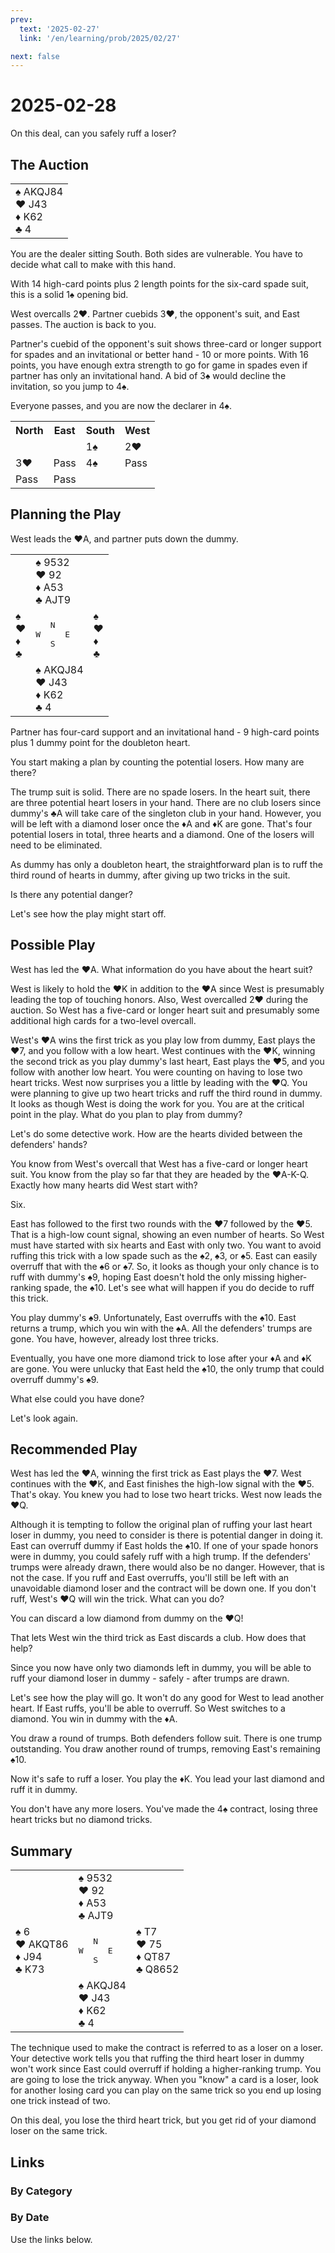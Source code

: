 ```yaml
---
prev:
  text: '2025-02-27'
  link: '/en/learning/prob/2025/02/27'

next: false
---
```


# 2025-02-28

On this deal, can you safely ruff a loser?

<Badge type="warning" text="Play"/>

## The Auction

<table class="hand">
	<tr>
		<td>♠ AKQJ84<br>♥ J43<br>♦ K62<br>♣ 4</td>
	</tr>
</table>

You are the dealer sitting South. Both sides are vulnerable. You have to decide what call to make with this hand.

With 14 high-card points plus 2 length points for the six-card spade suit, this is a solid 1♠ opening bid.

West overcalls 2♥. Partner cuebids 3♥, the opponent's suit, and East passes. The auction is back to you.

Partner's cuebid of the opponent's suit shows three-card or longer support for spades and an invitational or better hand - 10 or more points. With 16 points, you have enough extra strength to go for game in spades even if partner has only an invitational hand. A bid of 3♠ would decline the invitation, so you jump to 4♠.

Everyone passes, and you are now the declarer in 4♠.

<table class="auction">
	<tr>
		<th>North</th>
		<th>East</th>
		<th>South</th>
		<th>West</th>
	</tr>
	<tr>
		<td></td>
		<td></td>
		<td>1♠</td>
		<td>2♥</td>
	</tr>
	<tr>
		<td>3♥</td>
		<td>Pass</td>
		<td>4♠</td>
		<td>Pass</td>
	</tr>
	<tr>
		<td>Pass</td>
		<td>Pass</td>
		<td></td>
		<td></td>
	</tr>
</table>

## Planning the Play

West leads the ♥A, and partner puts down the dummy.

<table class="deal">
	<tr>
		<td></td>
		<td>♠ 9532<br>♥ 92<br>♦ A53<br>♣ AJT9</td>
		<td></td>
	</tr>
	<tr>
		<td>♠ <br>♥ <br>♦ <br>♣ </td>
		<td><pre>   N<br>W     E<br>   S</pre></td>
		<td>♠ <br>♥ <br>♦ <br>♣ </td>
	</tr>
	<tr>
		<td></td>
		<td>♠ AKQJ84<br>♥ J43<br>♦ K62<br>♣ 4</td>
		<td></td>
	</tr>
</table>

Partner has four-card support and an invitational hand - 9 high-card points plus 1 dummy point for the doubleton heart.

You start making a plan by counting the potential losers. How many are there?

The trump suit is solid. There are no spade losers. In the heart suit, there are three potential heart losers in your hand. There are no club losers since dummy's ♣A will take care of the singleton club in your hand. However, you will be left with a diamond loser once the ♦A and ♦K are gone. That's four potential losers in total, three hearts and a diamond. One of the losers will need to be eliminated.

As dummy has only a doubleton heart, the straightforward plan is to ruff the third round of hearts in dummy, after giving up two tricks in the suit.

Is there any potential danger?

Let's see how the play might start off.

## Possible Play

West has led the ♥A. What information do you have about the heart suit?

West is likely to hold the ♥K in addition to the ♥A since West is presumably leading the top of touching honors. Also, West overcalled 2♥ during the auction. So West has a five-card or longer heart suit and presumably some additional high cards for a two-level overcall.

West's ♥A wins the first trick as you play low from dummy, East plays the ♥7, and you follow with a low heart. West continues with the ♥K, winning the second trick as you play dummy's last heart, East plays the ♥5, and you follow with another low heart. You were counting on having to lose two heart tricks. West now surprises you a little by leading with the ♥Q. You were planning to give up two heart tricks and ruff the third round in dummy. It looks as though West is doing the work for you. You are at the critical point in the play. What do you plan to play from dummy?

Let's do some detective work. How are the hearts divided between the defenders' hands?

You know from West's overcall that West has a five-card or longer heart suit. You know from the play so far that they are headed by the ♥A-K-Q. Exactly how many hearts did West start with?

Six.

East has followed to the first two rounds with the ♥7 followed by the ♥5. That is a high-low count signal, showing an even number of hearts. So West must have started with six hearts and East with only two. You want to avoid ruffing this trick with a low spade such as the ♠2, ♠3, or ♠5. East can easily overruff that with the ♠6 or ♠7. So, it looks as though your only chance is to ruff with dummy's ♠9, hoping East doesn't hold the only missing higher-ranking spade, the ♠10. Let's see what will happen if you do decide to ruff this trick.

You play dummy's ♠9. Unfortunately, East overruffs with the ♠10. East returns a trump, which you win with the ♠A. All the defenders' trumps are gone. You have, however, already lost three tricks.

Eventually, you have one more diamond trick to lose after your ♦A and ♦K are gone. You were unlucky that East held the ♠10, the only trump that could overruff dummy's ♠9.

What else could you have done?

Let's look again.

## Recommended Play

West has led the ♥A, winning the first trick as East plays the ♥7. West continues with the ♥K, and East finishes the high-low signal with the ♥5. That's okay. You knew you had to lose two heart tricks. West now leads the ♥Q.

Although it is tempting to follow the original plan of ruffing your last heart loser in dummy, you need to consider is there is potential danger in doing it. East can overruff dummy if East holds the ♠10. If one of your spade honors were in dummy, you could safely ruff with a high trump. If the defenders' trumps were already drawn, there would also be no danger. However, that is not the case. If you ruff and East overruffs, you'll still be left with an unavoidable diamond loser and the contract will be down one. If you don't ruff, West's ♥Q will win the trick. What can you do?

You can discard a low diamond from dummy on the ♥Q!

That lets West win the third trick as East discards a club. How does that help?

Since you now have only two diamonds left in dummy, you will be able to ruff your diamond loser in dummy - safely - after trumps are drawn.

Let's see how the play will go. It won't do any good for West to lead another heart. If East ruffs, you'll be able to overruff. So West switches to a diamond. You win in dummy with the ♦A.

You draw a round of trumps. Both defenders follow suit. There is one trump outstanding. You draw another round of trumps, removing East's remaining ♠10.

Now it's safe to ruff a loser. You play the ♦K. You lead your last diamond and ruff it in dummy.

You don't have any more losers. You've made the 4♠ contract, losing three heart tricks but no diamond tricks.

## Summary

<table class="deal">
	<tr>
		<td></td>
		<td>♠ 9532<br>♥ 92<br>♦ A53<br>♣ AJT9</td>
		<td></td>
	</tr>
	<tr>
		<td>♠ 6<br>♥ AKQT86<br>♦ J94<br>♣ K73</td>
		<td><pre>   N<br>W     E<br>   S</pre></td>
		<td>♠ T7<br>♥ 75<br>♦ QT87<br>♣ Q8652</td>
	</tr>
	<tr>
		<td></td>
		<td>♠ AKQJ84<br>♥ J43<br>♦ K62<br>♣ 4</td>
		<td></td>
	</tr>
</table>

The technique used to make the contract is referred to as a loser on a loser. Your detective work tells you that ruffing the third heart loser in dummy won't work since East could overruff if holding a higher-ranking trump. You are going to lose the trick anyway. When you "know" a card is a loser, look for another losing card you can play on the same trick so you end up losing one trick instead of two.

On this deal, you lose the third heart trick, but you get rid of your diamond loser on the same trick.

## Links

[<Badge type="tip" text="Go to Practice"/>](/en/practice/prob/2025/02/28)

### By Category

[<Badge type="tip" text="<--"/>](/en/learning/prob/2025/02/27)
[<Badge type="tip" text="Calendar"/>](/en/learning/calendar/2025/02)
[<Badge type="info" text="-->"/>](/en/learning/prob/2025/02/28#links)

### By Date

Use the links below.